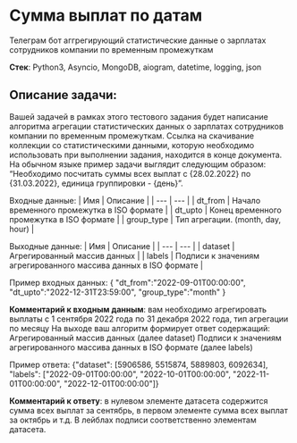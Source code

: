 # Сумма выплат по датам
 Телеграм бот аггрегирующий статистические данные о зарплатах сотрудников компании по временным промежуткам
 
 **Стек**: Python3, Asyncio, MongoDB, aiogram, datetime, logging, json
## Описание задачи:
Вашей задачей в рамках этого тестового задания будет написание алгоритма агрегации статистических данных о зарплатах сотрудников компании по временным промежуткам. Ссылка на скачивание коллекции со статистическими данными, которую необходимо использовать при выполнении задания, находится в конце документа.
На обычном языке пример задачи выглядит следующим образом: “Необходимо посчитать суммы всех выплат с {28.02.2022} по {31.03.2022}, единица группировки - {день}”.

 Входные данные:
| Имя        | Описание                                         |
| ---        | ---                                              |
| dt_from    | Начало временного промежутка в ISO формате       |
| dt_upto    | Конец временного промежутка в ISO формате        |
| group_type | Тип агрегации. (month, day, hour)                |

Выходные данные:
| Имя      | Описание                                                         | 
| ---      | ---                                                              |
| dataset  | Агрегированный массив данных                                     |
| labels   | Подписи к значениям агрегированного массива данных в ISO формате |

Пример входных данных:
{
"dt_from":"2022-09-01T00:00:00",
"dt_upto":"2022-12-31T23:59:00",
"group_type":"month"
}

**Комментарий к входным данным**: вам необходимо агрегировать выплаты с 1 сентября 2022 года по 31 декабря 2022 года, тип агрегации по месяцу
На выходе ваш алгоритм формирует ответ содержащий:
Агрегированный массив данных (далее dataset)
Подписи к значениям агрегированного массива данных в ISO формате (далее labels)

Пример ответа:
{"dataset": [5906586, 5515874, 5889803, 6092634], "labels": ["2022-09-01T00:00:00", "2022-10-01T00:00:00", "2022-11-01T00:00:00", "2022-12-01T00:00:00"]}

**Комментарий к ответу**: в нулевом элементе датасета содержится сумма всех выплат за сентябрь, в первом элементе сумма всех выплат за октябрь и т.д. В лейблах подписи соответственно элементам датасета.
